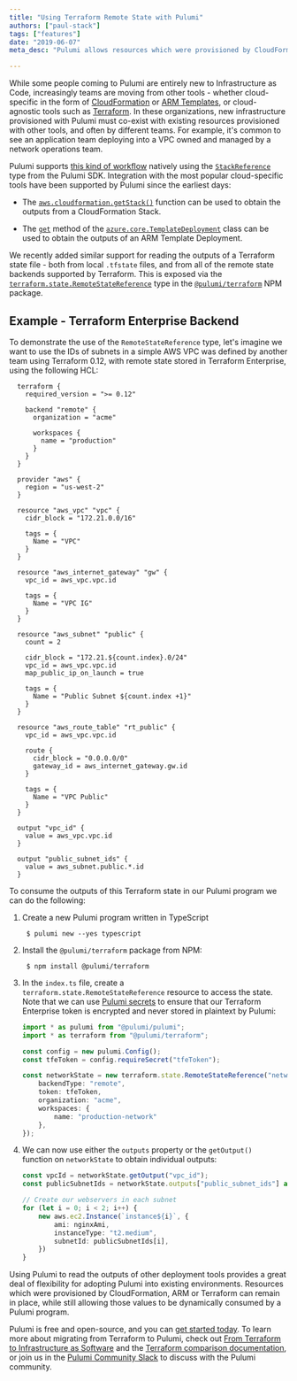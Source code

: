 ```yaml
---
title: "Using Terraform Remote State with Pulumi"
authors: ["paul-stack"]
tags: ["features"]
date: "2019-06-07"
meta_desc: "Pulumi allows resources which were provisioned by CloudFormation, ARM, or Terraform to remain, while allowing those resources to be consumed by Pulumi."

---
```


While some people coming to Pulumi are entirely new to Infrastructure as
Code, increasingly teams are moving from other tools - whether
cloud-specific in the form of
[CloudFormation](https://aws.amazon.com/cloudformation/) or
[ARM Templates](https://docs.microsoft.com/en-us/azure/azure-resource-manager/),
or cloud-agnostic tools such as [Terraform](https://terraform.io). In
these organizations, new infrastructure provisioned with Pulumi must
co-exist with existing resources provisioned with other tools, and often
by different teams. For example, it's common to see an application team
deploying into a VPC owned and managed by a network operations team.

Pulumi supports
[this kind of workflow](/docs/concepts/stack#stackreferences)
natively using the [`StackReference`](/docs/reference/pkg/nodejs/pulumi/pulumi#StackReference)
type from the Pulumi SDK. Integration with the most popular
cloud-specific tools have been supported by Pulumi since the earliest
days:

- The [`aws.cloudformation.getStack()`](/registry/packages/aws/api-docs/cloudformation/getstack)
  function can be used to obtain the outputs from a CloudFormation
  Stack.

- The [`get`](/registry/packages/azure/api-docs/core/templatedeployment#look-up)
  method of the
  [`azure.core.TemplateDeployment`](/registry/packages/azure/api-docs/core/templatedeployment)
  class can be used to obtain the outputs of an ARM Template Deployment.

We recently added similar support for reading the outputs of a Terraform
state file - both from local `.tfstate` files, and from all of the
remote state backends supported by Terraform. This is exposed via the
[`terraform.state.RemoteStateReference`](/docs/reference/pkg/nodejs/pulumi/terraform/state#RemoteStateReference) type in the
[`@pulumi/terraform`](https://www.npmjs.com/package/@pulumi/terraform)
NPM package.
<!--more-->

## Example - Terraform Enterprise Backend

To demonstrate the use of the `RemoteStateReference` type, let's imagine
we want to use the IDs of subnets in a simple AWS VPC was defined by
another team using Terraform 0.12, with remote state stored in Terraform
Enterprise, using the following HCL:

```
  terraform {
    required_version = ">= 0.12"

    backend "remote" {
      organization = "acme"

      workspaces {
        name = "production"
      }
    }
  }

  provider "aws" {
    region = "us-west-2"
  }

  resource "aws_vpc" "vpc" {
    cidr_block = "172.21.0.0/16"

    tags = {
      Name = "VPC"
    }
  }

  resource "aws_internet_gateway" "gw" {
    vpc_id = aws_vpc.vpc.id

    tags = {
      Name = "VPC IG"
    }
  }

  resource "aws_subnet" "public" {
    count = 2

    cidr_block = "172.21.${count.index}.0/24"
    vpc_id = aws_vpc.vpc.id
    map_public_ip_on_launch = true

    tags = {
      Name = "Public Subnet ${count.index +1}"
    }
  }

  resource "aws_route_table" "rt_public" {
    vpc_id = aws_vpc.vpc.id

    route {
      cidr_block = "0.0.0.0/0"
      gateway_id = aws_internet_gateway.gw.id
    }

    tags = {
      Name = "VPC Public"
    }
  }

  output "vpc_id" {
    value = aws_vpc.vpc.id
  }

  output "public_subnet_ids" {
    value = aws_subnet.public.*.id
  }
```

To consume the outputs of this Terraform state in our Pulumi program we
can do the following:

1. Create a new Pulumi program written in TypeScript

        $ pulumi new --yes typescript

2. Install the `@pulumi/terraform` package from NPM:

        $ npm install @pulumi/terraform

3. In the `index.ts` file, create a
    `terraform.state.RemoteStateReference` resource to access the state.
    Note that we can use [Pulumi
    secrets](/blog/managing-secrets-with-pulumi)
    to ensure that our Terraform Enterprise token is encrypted and never
    stored in plaintext by Pulumi:

    ```typescript
    import * as pulumi from "@pulumi/pulumi";
    import * as terraform from "@pulumi/terraform";

    const config = new pulumi.Config();
    const tfeToken = config.requireSecret("tfeToken");

    const networkState = new terraform.state.RemoteStateReference("network", {
        backendType: "remote",
        token: tfeToken,
        organization: "acme",
        workspaces: {
            name: "production-network"
        },
    });
    ```

4. We can now use either the `outputs` property or the `getOutput()`
    function on `networkState` to obtain individual outputs:

    ```typescript
    const vpcId = networkState.getOutput("vpc_id");
    const publicSubnetIds = networkState.outputs["public_subnet_ids"] as pulumi.Output<string[]>;

    // Create our webservers in each subnet
    for (let i = 0; i < 2; i++) {
        new aws.ec2.Instance(`instance${i}`, {
            ami: nginxAmi,
            instanceType: "t2.medium",
            subnetId: publicSubnetIds[i],
        })
    }
    ```

Using Pulumi to read the outputs of other deployment tools provides a
great deal of flexibility for adopting Pulumi into existing
environments. Resources which were provisioned by CloudFormation, ARM or
Terraform can remain in place, while still allowing those values to be
dynamically consumed by a Pulumi program.

Pulumi is free and open-source, and you can [get started today](/docs/get-started/).
To learn more about migrating
from Terraform to Pulumi, check out
[From Terraform to Infrastructure as Software](/blog/from-terraform-to-infrastructure-as-software/)
and the [Terraform comparison documentation](/docs/concepts/vs/terraform/), or join us in
the [Pulumi Community Slack](https://slack.pulumi.com/) to discuss with
the Pulumi community.
